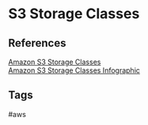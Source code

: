# S3 Storage Classes

## References
[Amazon S3 Storage Classes](https://aws.amazon.com/s3/storage-classes/)  
[Amazon S3 Storage Classes Infographic](https://aws.amazon.com/s3/storage-classes-infographic/)  

## Tags
#aws
